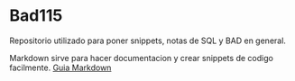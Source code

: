 # Bad115

Repositorio utilizado para poner snippets, notas de SQL y BAD en general.

Markdown sirve para hacer documentacion y crear snippets de codigo facilmente.
[Guia Markdown](https://github.com/adam-p/markdown-here/wiki/Markdown-Cheatsheet)


